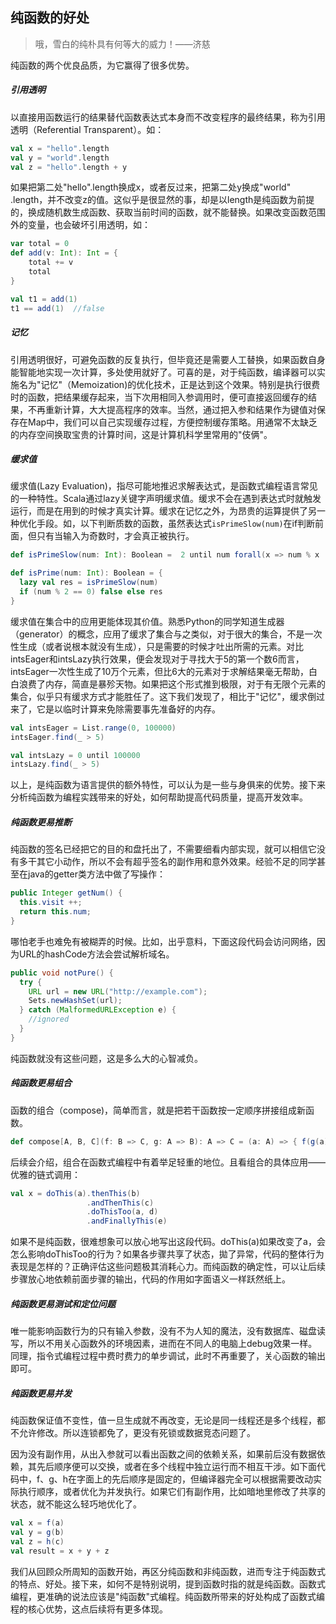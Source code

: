 ## 纯函数的好处

> 哦，雪白的纯朴具有何等大的威力！——济慈

纯函数的两个优良品质，为它赢得了很多优势。

##### 引用透明
以直接用函数运行的结果替代函数表达式本身而不改变程序的最终结果，称为引用透明（Referential Transparent）。如：
```scala
val x = "hello".length
val y = "world".length
val z = "hello".length + y
```
如果把第二处"hello".length换成x，或者反过来，把第二处y换成"world"
.length，并不改变z的值。这似乎是很显然的事，却是以length是纯函数为前提的，换成随机数生成函数、获取当前时间的函数，就不能替换。如果改变函数范围外的变量，也会破坏引用透明，如：
```scala
var total = 0
def add(v: Int): Int = {
    total += v
    total
}

val t1 = add(1)
t1 == add(1)  //false
```

##### 记忆
引用透明很好，可避免函数的反复执行，但毕竟还是需要人工替换，如果函数自身能智能地实现一次计算，多处使用就好了。可喜的是，对于纯函数，编译器可以实施名为"记忆"（Memoization)的优化技术，正是达到这个效果。特别是执行很费时的函数，把结果缓存起来，当下次用相同入参调用时，便可直接返回缓存的结果，不再重新计算，大大提高程序的效率。当然，通过把入参和结果作为键值对保存在Map中，我们可以自己实现缓存过程，方便控制缓存策略。用通常不太缺乏的内存空间换取宝贵的计算时间，这是计算机科学里常用的"伎俩"。

##### 缓求值
缓求值(Lazy Evaluation)，指尽可能地推迟求解表达式，是函数式编程语言常见的一种特性。Scala通过lazy关键字声明缓求值。缓求不会在遇到表达式时就触发运行，而是在用到的时候才真实计算。缓求在记忆之外，为昂贵的运算提供了另一种优化手段。如，以下判断质数的函数，虽然表达式`isPrimeSlow(num)`在if判断前面，但只有当输入为奇数时，才会真正被执行。
```scala
def isPrimeSlow(num: Int): Boolean =  2 until num forall(x => num % x != 0)

def isPrime(num: Int): Boolean = {
  lazy val res = isPrimeSlow(num)
  if (num % 2 == 0) false else res
}
```
缓求值在集合中的应用更能体现其价值。熟悉Python的同学知道生成器（generator）的概念，应用了缓求了集合与之类似，对于很大的集合，不是一次性生成（或者说根本就没有生成），只是需要的时候才吐出所需的元素。对比intsEager和intsLazy执行效果，便会发现对于寻找大于5的第一个数6而言，intsEager一次性生成了10万个元素，但比6大的元素对于求解结果毫无帮助，白白浪费了内存，简直是暴殄天物。如果把这个形式推到极限，对于有无限个元素的集合，似乎只有缓求方式才能胜任了。这下我们发现了，相比于"记忆"，缓求倒过来了，它是以临时计算来免除需要事先准备好的内存。
```scala
val intsEager = List.range(0, 100000)
intsEager.find(_ > 5)

val intsLazy = 0 until 100000
intsLazy.find(_ > 5)
```

以上，是纯函数为语言提供的额外特性，可以认为是一些与身俱来的优势。接下来分析纯函数为编程实践带来的好处，如何帮助提高代码质量，提高开发效率。

##### 纯函数更易推断
纯函数的签名已经把它的目的和盘托出了，不需要细看内部实现，就可以相信它没有多干其它小动作，所以不会有超乎签名的副作用和意外效果。经验不足的同学甚至在java的getter类方法中做了写操作：
```java
public Integer getNum() {
  this.visit ++;
  return this.num;
}
```
哪怕老手也难免有被糊弄的时候。比如，出乎意料，下面这段代码会访问网络，因为URL的hashCode方法会尝试解析域名。
```java
public void notPure() {
  try {
    URL url = new URL("http://example.com");
    Sets.newHashSet(url);
  } catch (MalformedURLException e) {
    //ignored
  }
}
```
纯函数就没有这些问题，这是多么大的心智减负。

##### 纯函数更易组合
函数的组合（compose)，简单而言，就是把若干函数按一定顺序拼接组成新函数。
```scala
def compose[A, B, C](f: B => C, g: A => B): A => C = (a: A) => { f(g(a)) }
```
后续会介绍，组合在函数式编程中有着举足轻重的地位。且看组合的具体应用——优雅的链式调用：
```scala
val x = doThis(a).thenThis(b)
                 .andThenThis(c)
                 .doThisToo(a, d)
                 .andFinallyThis(e)
```
如果不是纯函数，很难想象可以放心地写出这段代码。doThis(a)如果改变了a，会怎么影响doThisToo的行为？如果各步骤共享了状态，拋了异常，代码的整体行为表现是怎样的？正确评估这些问题极其消耗心力。而纯函数的确定性，可以让后续步骤放心地依赖前面步骤的输出，代码的作用如字面语义一样跃然纸上。

##### 纯函数更易测试和定位问题
唯一能影响函数行为的只有输入参数，没有不为人知的魔法，没有数据库、磁盘读写，所以不用关心函数外的环境因素，进而在不同人的电脑上debug效果一样。同理，指令式编程过程中费时费力的单步调试，此时不再重要了，关心函数的输出即可。

##### 纯函数更易并发
纯函数保证值不变性，值一旦生成就不再改变，无论是同一线程还是多个线程，都不允许修改。所以连锁都免了，更没有死锁或数据竞态问题了。

因为没有副作用，从出入参就可以看出函数之间的依赖关系，如果前后没有数据依赖，其先后顺序便可以交换，或者在多个线程中独立运行而不相互干涉。如下面代码中，f、g、h在字面上的先后顺序是固定的，但编译器完全可以根据需要改动实际执行顺序，或者优化为并发执行。如果它们有副作用，比如暗地里修改了共享的状态，就不能这么轻巧地优化了。
```scala
val x = f(a)
val y = g(b)
val z = h(c)
val result = x + y + z
```

我们从回顾众所周知的函数开始，再区分纯函数和非纯函数，进而专注于纯函数式的特点、好处。接下来，如何不是特别说明，提到函数时指的就是纯函数。函数式编程，更准确的说法应该是"纯函数"式编程。纯函数所带来的好处构成了函数式编程的核心优势，这点后续将有更多体现。
